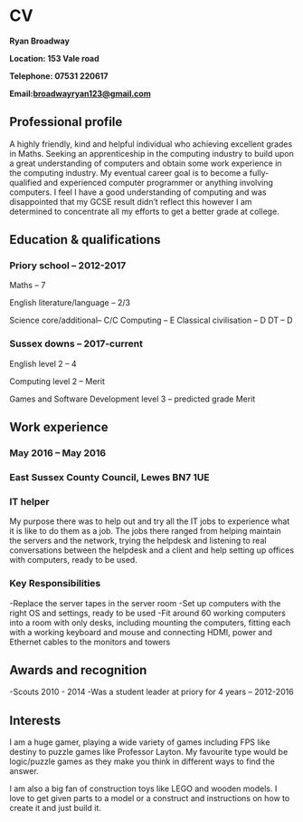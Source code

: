 # CV

**Ryan Broadway**

**Location: 153 Vale road**

**Telephone: 07531 220617**

**Email:broadwayryan123@gmail.com**

## Professional profile

A highly friendly, kind and helpful individual who achieving excellent grades in Maths. Seeking an apprenticeship in the computing industry to build upon a great understanding of computers and obtain some work experience in the computing industry. My eventual career goal is to become a fully-qualified and experienced computer programmer or anything involving computers. I feel I have a good understanding of computing and was disappointed that my GCSE result didn’t reflect this however I am determined to concentrate all my efforts to get a better grade at college.
 
## Education & qualifications
### Priory school – 2012-2017
  
  Maths – 7
  
  English literature/language – 2/3
  
  Science core/additional– C/C
  Computing – E
  Classical civilisation – D
  DT – D
 
 ### Sussex downs – 2017-current
  
  English level 2 – 4
  
  Computing level 2 – Merit
  
  Games and Software Development level 3 – predicted grade Merit

## Work experience

### May 2016 – May 2016
### East Sussex County Council, Lewes BN7 1UE
### IT helper
My purpose there was to help out and try all the IT jobs to experience what it is like to do them as a job. The jobs there ranged from helping maintain the servers and the network, trying the helpdesk and listening to real conversations between the helpdesk and a client and help setting up offices with computers, ready to be used.
 
### Key Responsibilities
-Replace the server tapes in the server room
-Set up computers with the right OS and settings, ready to be used
-Fit around 60 working computers into a room with only desks, including mounting the computers, fitting each with a working keyboard and mouse and connecting HDMI, power and Ethernet cables to the monitors and towers
 
## Awards and recognition
-Scouts 2010 - 2014
-Was a student leader at priory for 4 years – 2012-2016 
 
## Interests

I am a huge gamer, playing a wide variety of games including FPS like destiny to puzzle games like Professor Layton. My favourite type would be logic/puzzle games as they make you think in different ways to find the answer.

I am also a big fan of construction toys like LEGO and wooden models. I love to get given parts to a model or a construct and instructions on how to create it and just build it.
